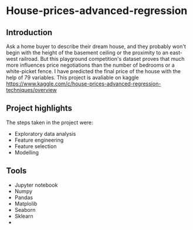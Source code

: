 # House-prices-advanced-regression

## Introduction
Ask a home buyer to describe their dream house, and they probably won't begin with the height of the basement ceiling or the proximity to an east-west railroad. But this playground competition's dataset proves that much more influences price negotiations than the number of bedrooms or a white-picket fence.
I have predicted the final price of the house with the help of 79 variables. This project is avaliable on kaggle https://www.kaggle.com/c/house-prices-advanced-regression-techniques/overview

## Project highlights
The steps taken in the project were:
* Exploratory data analysis
* Feature engineering
* Feature selection
* Modelling

## Tools
* Jupyter notebook
* Numpy 
* Pandas
* Matplolib
* Seaborn
* Sklearn
* 
